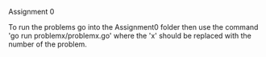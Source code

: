 Assignment 0

To run the problems go into the Assignment0 folder then use the command
'go run problemx/problemx.go' where the 'x' should be replaced with the number of the problem.

